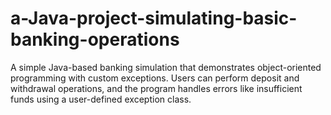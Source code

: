 # a-Java-project-simulating-basic-banking-operations
A simple Java-based banking simulation that demonstrates object-oriented programming with custom exceptions. Users can perform deposit and withdrawal operations, and the program handles errors like insufficient funds using a user-defined exception class.
